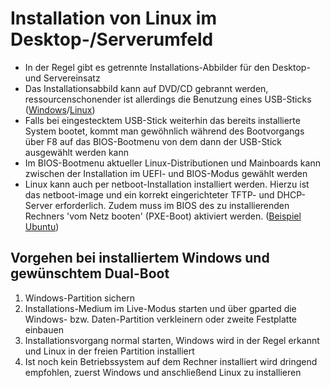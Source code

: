 # Installation von Linux im Desktop-/Serverumfeld

* In der Regel gibt es getrennte Installations-Abbilder für den Desktop- und Servereinsatz
* Das Installationsabbild kann auf DVD/CD gebrannt werden, ressourcenschonender ist allerdings die Benutzung eines USB-Sticks \([Windows](http://www.linuxliveusb.com/)/[Linux](https://wiki.ubuntuusers.de/Live-USB/)\)
* Falls bei eingestecktem USB-Stick weiterhin das bereits installierte System bootet, kommt man gewöhnlich während des Bootvorgangs über F8 auf das BIOS-Bootmenu von dem dann der USB-Stick ausgewählt werden kann
* Im BIOS-Bootmenu aktueller Linux-Distributionen und Mainboards kann zwischen der Installation im UEFI- und BIOS-Modus gewählt werden
* Linux kann auch per netboot-Installation installiert werden. Hierzu ist das netboot-image und ein korrekt eingerichteter TFTP- und DHCP-Server erforderlich. Zudem muss im BIOS des zu installierenden Rechners 'vom Netz booten' \(PXE-Boot\) aktiviert werden. \([Beispiel Ubuntu](https://help.ubuntu.com/community/Installation/Netboot)\)

## Vorgehen bei installiertem Windows und gewünschtem Dual-Boot

1. Windows-Partition sichern
2. Installations-Medium im Live-Modus starten und über gparted die Windows- bzw. Daten-Partition verkleinern oder zweite Festplatte einbauen
3. Installationsvorgang normal starten, Windows wird in der Regel erkannt und Linux in der freien Partition installiert
4. Ist noch kein Betriebssystem auf dem Rechner installiert wird dringend empfohlen, zuerst Windows und anschließend Linux zu installieren

## 

## 



